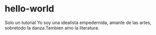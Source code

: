 # hello-world
Solo un tutorial 
Yo soy una  idealista empedernida, amante de las artes, sobretodo la danza.Tambien amo la literatura.
